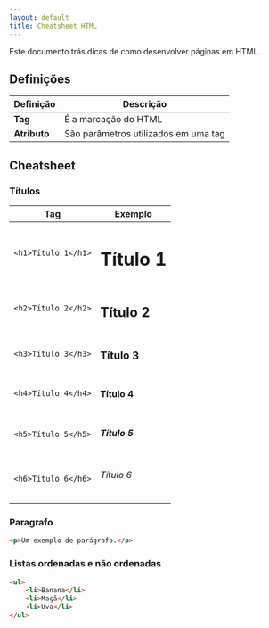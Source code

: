 ```yaml
---
layout: default
title: Cheatsheet HTML
---
```


Este documento trás dicas de como desenvolver páginas em HTML.

## Definições

| Definição    | Descrição                            |
| ------------ | ------------------------------------ |
| **Tag**      | É a marcação do HTML                 |
| **Atributo** | São parâmetros utilizados em uma tag |

## Cheatsheet

### Títulos

| Tag                 | Exemplo           |
| ------------------- | ----------------- |
| `<h1>Título 1</h1>` | <h1>Título 1</h1> |
| `<h2>Título 2</h2>` | <h2>Título 2</h2> |
| `<h3>Título 3</h3>` | <h3>Título 3</h3> |
| `<h4>Título 4</h4>` | <h4>Título 4</h4> |
| `<h5>Título 5</h5>` | <h5>Título 5</h5> |
| `<h6>Título 6</h6>` | <h6>Título 6</h6> |

### Paragrafo

```html
<p>Um exemplo de parágrafo.</p>
```

### Listas ordenadas e não ordenadas

```html
<ul>
    <li>Banana</li>
    <li>Maçã</li>
    <li>Uva</li>
</ul>
```
